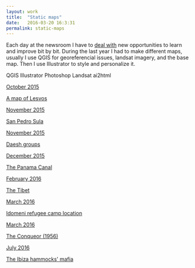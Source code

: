 ```yaml
---
layout: work
title:  "Static maps"
date:   2016-03-20 16:3:31
permalink: static-maps
---
```


<p>
Each day at the newsroom I have to <a class="username link-no-icon" href="https://youtu.be/BoeStB36dic">deal with</a> new opportunities to learn and improve bit by bit. During the last year I had to make different maps, usually I use QGIS for georeferencial issues, landsat imagery, and the base map. Then I use Illustrator to style and personalize it.
</p>
<p class="pills">
<span class="tool pill">QGIS</span>
<span class="tool pill">Illustrator</span>
<span class="tool pill">Photoshop</span>
<span class="tool pill">Landsat</span>
<span class="tool pill">ai2html</span>
</p>
<div class="row">
<div class="col-md-3">
<div class="item">
<div class="content">
<a class="gallery-link" href="http://www.elespanol.com/enfoques/20151006/69493080_0.html">
<span class="gallery-date">October 2015</span>
<div class="gallery-img" style="background-image: url('/img/lesvos.jpg')"></div>
<p class="gallery-article-title">A map of Lesvos</p>
</a>
</div>
</div>
</div>
<div class="col-md-3">
<div class="item">
<div class="content">
<a class="gallery-link" href="http://www.elespanol.com/mundo/20151030/75492477_0.html">
<span class="gallery-date">November 2015</span>
<div class="gallery-img" style="background-image: url('/img/sula.jpg')"></div>  
<p class="gallery-article-title">San Pedro Sula</p>
</a>
</div>
</div>
</div>
<div class="col-md-3">
<div class="item">
<div class="content">
<a class="gallery-link" href="http://www.elespanol.com/mundo/20151118/80242022_0.html">
<span class="gallery-date">November 2015</span>
<div class="gallery-img" style="background-image: url('/img/daesh.jpg')"></div>  
<p class="gallery-article-title">Daesh groups</p>
</a>
</div>
</div>
</div>
<div class="col-md-3">
<div class="item">
<div class="content">
<a class="gallery-link" href="http://www.elespanol.com/reportajes/20151225/89491075_0.html">
<span class="gallery-date">December 2015</span>
<div class="gallery-img" style="background-image: url('/img/panama.jpg')"></div>
<p class="gallery-article-title">The Panama Canal</p>
</a>
</div>
</div>
</div>
<div class="col-md-3">
<div class="item">
<div class="content">
<a class="gallery-link" href="http://www.elespanol.com/reportajes/20160304/106989558_0.html">
<span class="gallery-date">February 2016</span>
<div class="gallery-img" style="background-image: url('/img/tibet.jpg')"></div>  
<p class="gallery-article-title">The Tibet</p>
</a>
</div>
</div>
</div>
<div class="col-md-3">
<div class="item">
<div class="content">
<a class="gallery-link" href="http://www.elespanol.com/mundo/20160307/107739538_0.html">
<span class="gallery-date">March 2016</span>
<div class="gallery-img" style="background-image: url('/img/refugees.jpg')"></div>
<p class="gallery-article-title">Idomeni refugee camp location</p>
</a>
</div>
</div>
</div>
<div class="col-md-3">
<div class="item">
<div class="content">
<a class="gallery-link" href="http://www.elespanol.com/ciencia/20160304/106989569_0.html">
<span class="gallery-date">March 2016</span>
<div class="gallery-img" style="background-image: url('/img/manhattan-project.jpg')"></div>
<p class="gallery-article-title">The Conqueor (1956)</p>
</a>
</div>
</div>
</div>
<div class="col-md-3">
<div class="item">
<div class="content">
<a class="gallery-link" href="http://www.elespanol.com/reportajes/grandes-historias/20160715/140236919_0.html">
<span class="gallery-date">July 2016</span>
<div class="gallery-img" style="background-image: url('/img/ibiza-hamacas.jpg')"></div>
<p class="gallery-article-title">The Ibiza hammocks' mafia</p>
</a>
</div>
</div>
</div>
</div>
